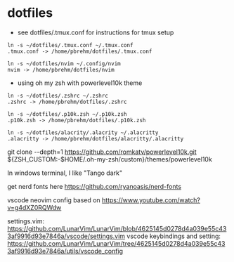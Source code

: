 # dotfiles

- see dotfiles/.tmux.conf for instructions for tmux setup
```
ln -s ~/dotfiles/.tmux.conf ~/.tmux.conf
.tmux.conf -> /home/pbrehm/dotfiles/.tmux.conf
```

```
ln -s ~/dotfiles/nvim ~/.config/nvim
nvim -> /home/pbrehm/dotfiles/nvim
```

- using oh my zsh with powerlevel10k theme
```
ln -s ~/dotfiles/.zshrc ~/.zshrc
.zshrc -> /home/pbrehm/dotfiles/.zshrc
```

```
ln -s ~/dotfiles/.p10k.zsh ~/.p10k.zsh
.p10k.zsh -> /home/pbrehm/dotfiles/.p10k.zsh
```

```
ln -s ~/dotfiles/alacrity/.alacrity ~/.alacritty
.alacritty -> /home/pbrehm/dotfiles/alacritty/.alacritty
```
git clone --depth=1 https://github.com/romkatv/powerlevel10k.git ${ZSH_CUSTOM:-$HOME/.oh-my-zsh/custom}/themes/powerlevel10k


In windows terminal, I like "Tango dark"

get nerd fonts here
https://github.com/ryanoasis/nerd-fonts

vscode neovim config based on 
https://www.youtube.com/watch?v=g4dXZ0RQWdw

settings.vim: https://github.com/LunarVim/LunarVim/blob/4625145d0278d4a039e55c433af9916d93e7846a/vscode/settings.vim
vscode keybindings and setting: https://github.com/LunarVim/LunarVim/tree/4625145d0278d4a039e55c433af9916d93e7846a/utils/vscode_config
